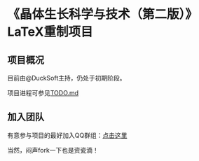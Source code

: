 # 《晶体生长科学与技术（第二版）》LaTeX重制项目
## 项目概况
目前由@DuckSoft主持，仍处于初期阶段。

项目进程可参见[TODO.md](TODO.md)
## 加入团队
有意参与项目的最好加入QQ群组：[点击这里](https://jq.qq.com/?_wv=1027&k=48136fW)

当然，闷声fork一下也是资瓷滴！
